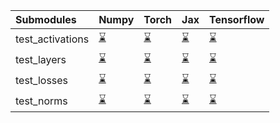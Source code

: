 | Submodules       | Numpy                                                                                                                           | Torch                                                                                                                           | Jax                                                                                                                             | Tensorflow                                                                                                                      |
|:-----------------|:--------------------------------------------------------------------------------------------------------------------------------|:--------------------------------------------------------------------------------------------------------------------------------|:--------------------------------------------------------------------------------------------------------------------------------|:--------------------------------------------------------------------------------------------------------------------------------|
| test_activations | <a href="https://github.com/unifyai/ivy/runs/7954935263?check_suite_focus=true" rel="noopener noreferrer" target="_blank">⌛</a> | <a href="https://github.com/unifyai/ivy/runs/7954935962?check_suite_focus=true" rel="noopener noreferrer" target="_blank">⌛</a> | <a href="https://github.com/unifyai/ivy/runs/7954936593?check_suite_focus=true" rel="noopener noreferrer" target="_blank">⌛</a> | <a href="https://github.com/unifyai/ivy/runs/7954937206?check_suite_focus=true" rel="noopener noreferrer" target="_blank">⌛</a> |
| test_layers      | <a href="https://github.com/unifyai/ivy/runs/7954935448?check_suite_focus=true" rel="noopener noreferrer" target="_blank">⌛</a> | <a href="https://github.com/unifyai/ivy/runs/7954936117?check_suite_focus=true" rel="noopener noreferrer" target="_blank">⌛</a> | <a href="https://github.com/unifyai/ivy/runs/7954936755?check_suite_focus=true" rel="noopener noreferrer" target="_blank">⌛</a> | <a href="https://github.com/unifyai/ivy/runs/7954937373?check_suite_focus=true" rel="noopener noreferrer" target="_blank">⌛</a> |
| test_losses      | <a href="https://github.com/unifyai/ivy/runs/7954935619?check_suite_focus=true" rel="noopener noreferrer" target="_blank">⌛</a> | <a href="https://github.com/unifyai/ivy/runs/7954936271?check_suite_focus=true" rel="noopener noreferrer" target="_blank">⌛</a> | <a href="https://github.com/unifyai/ivy/runs/7954936866?check_suite_focus=true" rel="noopener noreferrer" target="_blank">⌛</a> | <a href="https://github.com/unifyai/ivy/runs/7954937535?check_suite_focus=true" rel="noopener noreferrer" target="_blank">⌛</a> |
| test_norms       | <a href="https://github.com/unifyai/ivy/runs/7954935796?check_suite_focus=true" rel="noopener noreferrer" target="_blank">⌛</a> | <a href="https://github.com/unifyai/ivy/runs/7954936442?check_suite_focus=true" rel="noopener noreferrer" target="_blank">⌛</a> | <a href="https://github.com/unifyai/ivy/runs/7954937041?check_suite_focus=true" rel="noopener noreferrer" target="_blank">⌛</a> | <a href="https://github.com/unifyai/ivy/runs/7954937695?check_suite_focus=true" rel="noopener noreferrer" target="_blank">⌛</a> |